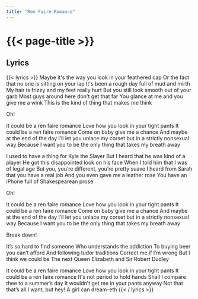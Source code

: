 ```yaml
---
title: "Ren Faire Romance"
---
```

# {{< page-title >}}

## Lyrics
{{< lyrics >}}
Maybe it's the way you look in your feathered cap
Or the fact that no one is sitting on your lap
It's been a rough day full of mud and mirth
My hair is frizzy and my feet really hurt
But you still look smooth out of your garb
Most guys around here don't get that far
You glance at me and you give me a wink
This is the kind of thing that makes me think

Oh!

It could be a ren faire romance
Love how you look in your tight pants
It could be a ren faire romance
Come on baby give me a chance
And maybe at the end of the day
I’ll let you unlace my corset but in a strictly nonsexual way
Because I want you to be the only thing that takes my breath away

I used to have a thing for Kyle the Slayer
But I heard that he was kind of a player
He got this disappointed look on his face
When I told him that I was of legal age
But you, you’re different, you’re pretty suave
I heard from Sarah that you have a real job
And you even gave me a leather rose
You have an iPhone full of Shakespearean prose

Oh!

It could be a ren faire romance
Love how you look in your tight pants
It could be a ren faire romance
Come on baby give me a chance
And maybe at the end of the day
I’ll let you unlace my corset but in a strictly nonsexual way
Because I want you to be the only thing that takes my breath away

Break down!

It’s so hard to find someone
Who understands the addiction
To buying beer you can’t afford
And following tudor traditions
Correct me if I’m wrong
But I think we could be
The next Queen Elizabeth and Sir Robert Dudley

It could be a ren faire romance
Love how you look in your tight pants
It could be a ren faire romance
It's not period to hold hands
Shall I compare thee to a summer’s day
It wouldn’t get me in your pants anyway
Not that that’s all I want, but hey!
A girl can dream-eth
{{< / lyrics >}}
